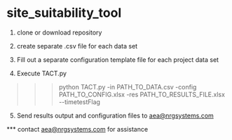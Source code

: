 # site_suitability_tool

1) clone or download repository 

2) create separate .csv file for each data set 

3) Fill out a separate configuration template file for each project data set 

4) Execute TACT.py

>>> python TACT.py -in PATH_TO_DATA.csv -config PATH_TO_CONFIG.xlsx -res PATH_TO_RESULTS_FILE.xlsx --timetestFlag

5) Send results output and configuration files to aea@nrgsystems.com 

*** contact aea@nrgsystems.com for assistance
